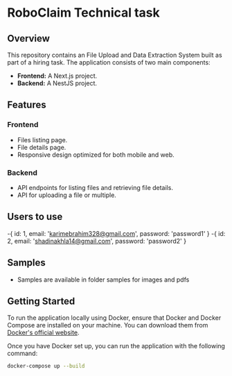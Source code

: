 # RoboClaim Technical task

## Overview

This repository contains an File Upload and Data Extraction System built as part of a hiring task. The application consists of two main components:

- **Frontend:** A Next.js project.
- **Backend:** A NestJS project.

## Features

### Frontend
- Files listing page.
- File details page.
- Responsive design optimized for both mobile and web.

### Backend
- API endpoints for listing files and retrieving file details.
- API for uploading a file or multiple.

## Users to use 
-{ id: 1, email: 'karimebrahim328@gmail.com', password: 'password1' }
-{ id: 2, email: 'shadinakhla14@gmail.com', password: 'password2' }

## Samples
- Samples are available in folder samples for images and pdfs

## Getting Started

To run the application locally using Docker, ensure that Docker and Docker Compose are installed on your machine. You can download them from [Docker's official website](https://www.docker.com/get-started).

Once you have Docker set up, you can run the application with the following command:

```bash
docker-compose up --build

